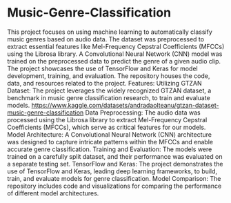 # Music-Genre-Classification
 This project focuses on using machine learning to automatically classify music genres based on audio data. The dataset was preprocessed to extract essential features like Mel-Frequency Cepstral Coefficients (MFCCs) using the Librosa library. A Convolutional Neural Network (CNN) model was trained on the preprocessed data to predict the genre of a given audio clip. The project showcases the use of TensorFlow and Keras for model development, training, and evaluation. The repository houses the code, data, and resources related to the project.
Features:
Utilizing GTZAN Dataset: The project leverages the widely recognized GTZAN dataset, a benchmark in music genre classification research, to train and evaluate models. https://www.kaggle.com/datasets/andradaolteanu/gtzan-dataset-music-genre-classification
Data Preprocessing: The audio data was processed using the Librosa library to extract Mel-Frequency Cepstral Coefficients (MFCCs), which serve as critical features for our models.
Model Architecture: A Convolutional Neural Network (CNN) architecture was designed to capture intricate patterns within the MFCCs and enable accurate genre classification.
Training and Evaluation: The models were trained on a carefully split dataset, and their performance was evaluated on a separate testing set.
TensorFlow and Keras: The project demonstrates the use of TensorFlow and Keras, leading deep learning frameworks, to build, train, and evaluate models for genre classification.
Model Comparison: The repository includes code and visualizations for comparing the performance of different model architectures.
